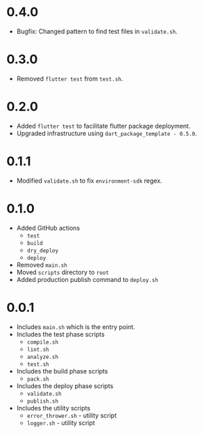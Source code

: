# 0.4.0
- Bugfix: Changed pattern to find test files in `validate.sh`.

# 0.3.0
- Removed `flutter test` from `test.sh`.

# 0.2.0
- Added `flutter test` to facilitate flutter package deployment.
- Upgraded infrastructure using `dart_package_template - 0.5.0`.

# 0.1.1
- Modified `validate.sh` to fix `environment-sdk` regex.

# 0.1.0
- Added GitHub actions
  - `test`
  - `build`
  - `dry_deploy`
  - `deploy`
- Removed `main.sh`
- Moved `scripts` directory to `root`
- Added production publish command to `deploy.sh`

# 0.0.1

- Includes `main.sh` which is the entry point.
- Includes the test phase scripts
  - `compile.sh`
  - `lint.sh`
  - `analyze.sh`
  - `test.sh`
- Includes the build phase scripts
  - `pack.sh`
- Includes the deploy phase scripts
  - `validate.sh`
  - `publish.sh`
- Includes the utility scripts
  - `error_thrower.sh` - utility script
  - `logger.sh` - utility script
